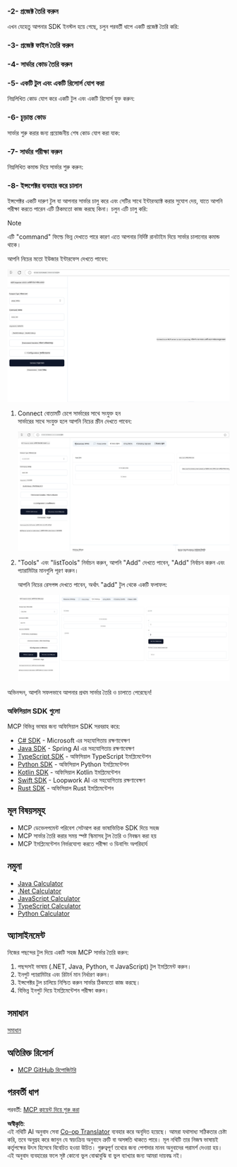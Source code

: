 <!--
CO_OP_TRANSLATOR_METADATA:
{
  "original_hash": "e650db55873b456296a9c620069e2f71",
  "translation_date": "2025-06-02T11:05:45+00:00",
  "source_file": "03-GettingStarted/01-first-server/README.md",
  "language_code": "bn"
}
-->
### -2- প্রজেক্ট তৈরি করুন

এখন যেহেতু আপনার SDK ইনস্টল হয়ে গেছে, চলুন পরবর্তী ধাপে একটি প্রজেক্ট তৈরি করি:

### -3- প্রজেক্ট ফাইল তৈরি করুন

### -4- সার্ভার কোড তৈরি করুন

### -5- একটি টুল এবং একটি রিসোর্স যোগ করা

নিম্নলিখিত কোড যোগ করে একটি টুল এবং একটি রিসোর্স যুক্ত করুন:

### -6- চূড়ান্ত কোড

সার্ভার শুরু করার জন্য প্রয়োজনীয় শেষ কোড যোগ করা যাক:

### -7- সার্ভার পরীক্ষা করুন

নিম্নলিখিত কমান্ড দিয়ে সার্ভার শুরু করুন:

### -8- ইন্সপেক্টর ব্যবহার করে চালান

ইন্সপেক্টর একটি দারুণ টুল যা আপনার সার্ভার চালু করে এবং সেটির সাথে ইন্টারঅ্যাক্ট করার সুযোগ দেয়, যাতে আপনি পরীক্ষা করতে পারেন এটি ঠিকমতো কাজ করছে কিনা। চলুন এটি চালু করি:

> [!NOTE]
> এটি "command" ফিল্ডে ভিন্ন দেখাতে পারে কারণ এতে আপনার নির্দিষ্ট রানটাইম দিয়ে সার্ভার চালানোর কমান্ড থাকে।

আপনি নিচের মতো ইউজার ইন্টারফেস দেখতে পাবেন:

![Connect](../../../../translated_images/connect.141db0b2bd05f096fb1dd91273771fd8b2469d6507656c3b0c9df4b3c5473929.bn.png)

1. Connect বোতামটি চেপে সার্ভারের সাথে সংযুক্ত হন  
   সার্ভারের সাথে সংযুক্ত হলে আপনি নিচের স্ক্রীন দেখতে পাবেন:

   ![Connected](../../../../translated_images/connected.73d1e042c24075d386cacdd4ee7cd748c16364c277d814e646ff2f7b5eefde85.bn.png)

2. "Tools" এবং "listTools" নির্বাচন করুন, আপনি "Add" দেখতে পাবেন, "Add" নির্বাচন করুন এবং প্যারামিটার মানগুলি পূরণ করুন।

   আপনি নিচের রেসপন্স দেখতে পাবেন, অর্থাৎ "add" টুল থেকে একটি ফলাফল:

   ![Result of running add](../../../../translated_images/ran-tool.a5a6ee878c1369ec1e379b81053395252a441799dbf23416c36ddf288faf8249.bn.png)

অভিনন্দন, আপনি সফলভাবে আপনার প্রথম সার্ভার তৈরি ও চালাতে পেরেছেন!

### অফিসিয়াল SDK গুলো

MCP বিভিন্ন ভাষার জন্য অফিসিয়াল SDK সরবরাহ করে:
- [C# SDK](https://github.com/modelcontextprotocol/csharp-sdk) - Microsoft এর সহযোগিতায় রক্ষণাবেক্ষণ
- [Java SDK](https://github.com/modelcontextprotocol/java-sdk) - Spring AI এর সহযোগিতায় রক্ষণাবেক্ষণ
- [TypeScript SDK](https://github.com/modelcontextprotocol/typescript-sdk) - অফিসিয়াল TypeScript ইমপ্লিমেন্টেশন
- [Python SDK](https://github.com/modelcontextprotocol/python-sdk) - অফিসিয়াল Python ইমপ্লিমেন্টেশন
- [Kotlin SDK](https://github.com/modelcontextprotocol/kotlin-sdk) - অফিসিয়াল Kotlin ইমপ্লিমেন্টেশন
- [Swift SDK](https://github.com/modelcontextprotocol/swift-sdk) - Loopwork AI এর সহযোগিতায় রক্ষণাবেক্ষণ
- [Rust SDK](https://github.com/modelcontextprotocol/rust-sdk) - অফিসিয়াল Rust ইমপ্লিমেন্টেশন

## মূল বিষয়সমূহ

- MCP ডেভেলপমেন্ট পরিবেশ সেটআপ করা ভাষাভিত্তিক SDK দিয়ে সহজ
- MCP সার্ভার তৈরি করার সময় স্পষ্ট স্কিমাসহ টুল তৈরি ও নিবন্ধন করা হয়
- MCP ইমপ্লিমেন্টেশন নির্ভরযোগ্য করতে পরীক্ষা ও ডিবাগিং অপরিহার্য

## নমুনা

- [Java Calculator](../samples/java/calculator/README.md)
- [.Net Calculator](../../../../03-GettingStarted/samples/csharp)
- [JavaScript Calculator](../samples/javascript/README.md)
- [TypeScript Calculator](../samples/typescript/README.md)
- [Python Calculator](../../../../03-GettingStarted/samples/python)

## অ্যাসাইনমেন্ট

নিজের পছন্দের টুল দিয়ে একটি সহজ MCP সার্ভার তৈরি করুন:
1. পছন্দসই ভাষায় (.NET, Java, Python, বা JavaScript) টুল ইমপ্লিমেন্ট করুন।
2. ইনপুট প্যারামিটার এবং রিটার্ন মান নির্ধারণ করুন।
3. ইন্সপেক্টর টুল চালিয়ে নিশ্চিত করুন সার্ভার ঠিকমতো কাজ করছে।
4. বিভিন্ন ইনপুট দিয়ে ইমপ্লিমেন্টেশন পরীক্ষা করুন।

## সমাধান

[সমাধান](./solution/README.md)

## অতিরিক্ত রিসোর্স

- [MCP GitHub রিপোজিটরি](https://github.com/microsoft/mcp-for-beginners)

## পরবর্তী ধাপ

পরবর্তী: [MCP ক্লায়েন্ট দিয়ে শুরু করা](/03-GettingStarted/02-client/README.md)

**অস্বীকৃতি**:  
এই নথিটি AI অনুবাদ সেবা [Co-op Translator](https://github.com/Azure/co-op-translator) ব্যবহার করে অনূদিত হয়েছে। আমরা যথাসাধ্য সঠিকতার চেষ্টা করি, তবে অনুগ্রহ করে জানুন যে স্বয়ংক্রিয় অনুবাদে ত্রুটি বা অসঙ্গতি থাকতে পারে। মূল নথিটি তার নিজস্ব ভাষায়ই কর্তৃপক্ষের উৎস হিসেবে বিবেচিত হওয়া উচিত। গুরুত্বপূর্ণ তথ্যের জন্য পেশাদার মানব অনুবাদের পরামর্শ দেওয়া হয়। এই অনুবাদ ব্যবহারের ফলে সৃষ্ট কোনো ভুল বোঝাবুঝি বা ভুল ব্যাখ্যার জন্য আমরা দায়বদ্ধ নই।